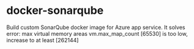 # docker-sonarqube
Build custom SonarQube docker image for Azure app service. It solves error: max virtual memory areas vm.max_map_count [65530] is too low, increase to at least [262144]
